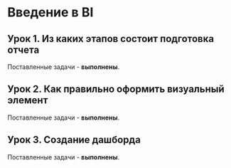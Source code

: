 # Введение в BI

## Урок 1. Из каких этапов состоит подготовка отчета

Поставленные задачи - **выполнены**.

## Урок 2. Как правильно оформить визуальный элемент

Поставленные задачи - **выполнены**.

## Урок 3. Создание дашборда

Поставленные задачи - **выполнены**.

